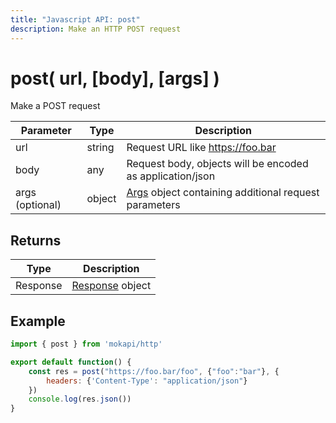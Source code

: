 ```yaml
---
title: "Javascript API: post"
description: Make an HTTP POST request
---
```

# post( url, [body], [args] )

Make a POST request

| Parameter       | Type   | Description                                                                                      |
|-----------------|--------|--------------------------------------------------------------------------------------------------|
| url             | string | Request URL like https://foo.bar                                                                 |
| body            | any    | Request body, objects will be encoded as application/json                                        |
| args (optional) | object | [Args](/docs/javascript-api/mokapi-http/args.md) object containing additional request parameters |

## Returns

| Type     | Description                                                     |
|----------|-----------------------------------------------------------------|
| Response | [Response](/docs/javascript-api/mokapi-http/response.md) object |

## Example

```javascript
import { post } from 'mokapi/http'

export default function() {
    const res = post("https://foo.bar/foo", {"foo":"bar"}, {
        headers: {'Content-Type': "application/json"}
    })
    console.log(res.json())
}
```